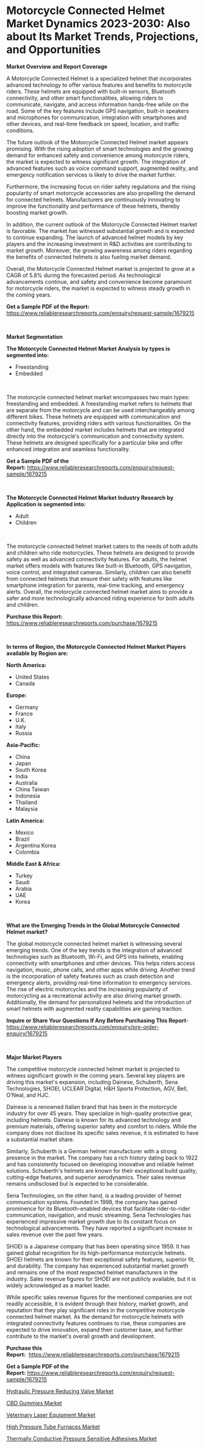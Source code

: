 <p><h1>Motorcycle Connected Helmet Market Dynamics 2023-2030: Also about Its Market Trends, Projections, and Opportunities</h1></p><p><strong>Market Overview and Report Coverage</strong></p>
<p><p>A Motorcycle Connected Helmet is a specialized helmet that incorporates advanced technology to offer various features and benefits to motorcycle riders. These helmets are equipped with built-in sensors, Bluetooth connectivity, and other smart functionalities, allowing riders to communicate, navigate, and access information hands-free while on the road. Some of the key features include GPS navigation, built-in speakers and microphones for communication, integration with smartphones and other devices, and real-time feedback on speed, location, and traffic conditions.</p><p>The future outlook of the Motorcycle Connected Helmet market appears promising. With the rising adoption of smart technologies and the growing demand for enhanced safety and convenience among motorcycle riders, the market is expected to witness significant growth. The integration of advanced features such as voice command support, augmented reality, and emergency notification services is likely to drive the market further.</p><p>Furthermore, the increasing focus on rider safety regulations and the rising popularity of smart motorcycle accessories are also propelling the demand for connected helmets. Manufacturers are continuously innovating to improve the functionality and performance of these helmets, thereby boosting market growth.</p><p>In addition, the current outlook of the Motorcycle Connected Helmet market is favorable. The market has witnessed substantial growth and is expected to continue expanding. The launch of advanced helmet models by key players and the increasing investment in R&D activities are contributing to market growth. Moreover, the growing awareness among riders regarding the benefits of connected helmets is also fueling market demand.</p><p>Overall, the Motorcycle Connected Helmet market is projected to grow at a CAGR of 5.8% during the forecasted period. As technological advancements continue, and safety and convenience become paramount for motorcycle riders, the market is expected to witness steady growth in the coming years.</p></p>
<p><strong>Get a Sample PDF of the Report:</strong> <a href="https://www.reliableresearchreports.com/enquiry/request-sample/1679215">https://www.reliableresearchreports.com/enquiry/request-sample/1679215</a></p>
<p>&nbsp;</p>
<p><strong>Market Segmentation</strong></p>
<p><strong>The Motorcycle Connected Helmet Market Analysis by types is segmented into:</strong></p>
<p><ul><li>Freestanding</li><li>Embedded</li></ul></p>
<p>&nbsp;</p>
<p><p>The motorcycle connected helmet market encompasses two main types: freestanding and embedded. A freestanding market refers to helmets that are separate from the motorcycle and can be used interchangeably among different bikes. These helmets are equipped with communication and connectivity features, providing riders with various functionalities. On the other hand, the embedded market includes helmets that are integrated directly into the motorcycle's communication and connectivity system. These helmets are designed specifically for a particular bike and offer enhanced integration and seamless functionality.</p></p>
<p><strong>Get a Sample PDF of the Report:</strong>&nbsp;<a href="https://www.reliableresearchreports.com/enquiry/request-sample/1679215">https://www.reliableresearchreports.com/enquiry/request-sample/1679215</a></p>
<p>&nbsp;</p>
<p><strong>The Motorcycle Connected Helmet Market Industry Research by Application is segmented into:</strong></p>
<p><ul><li>Adult</li><li>Children</li></ul></p>
<p>&nbsp;</p>
<p><p>The motorcycle connected helmet market caters to the needs of both adults and children who ride motorcycles. These helmets are designed to provide safety as well as advanced connectivity features. For adults, the helmet market offers models with features like built-in Bluetooth, GPS navigation, voice control, and integrated cameras. Similarly, children can also benefit from connected helmets that ensure their safety with features like smartphone integration for parents, real-time tracking, and emergency alerts. Overall, the motorcycle connected helmet market aims to provide a safer and more technologically advanced riding experience for both adults and children.</p></p>
<p><strong>Purchase this Report:</strong>&nbsp; <a href="https://www.reliableresearchreports.com/purchase/1679215">https://www.reliableresearchreports.com/purchase/1679215</a></p>
<p>&nbsp;</p>
<p><strong>In terms of Region, the Motorcycle Connected Helmet Market Players available by Region are:</strong></p>
<p>
    <p> <strong> North America: </strong>
        <ul>
            <li>United States</li>
            <li>Canada</li>
        </ul>
        </p> 
    <p> <strong> Europe: </strong>
        <ul>
            <li>Germany</li>
            <li>France</li>
            <li>U.K.</li>
            <li>Italy</li>
            <li>Russia</li>
        </ul>
        </p> 
    <p> <strong> Asia-Pacific: </strong>
        <ul>
            <li>China</li>
            <li>Japan</li>
            <li>South Korea</li>
            <li>India</li>
            <li>Australia</li>
            <li>China Taiwan</li>
            <li>Indonesia</li>
            <li>Thailand</li>
            <li>Malaysia</li>
        </ul>
        </p> 
    <p> <strong> Latin America: </strong>
        <ul>
            <li>Mexico</li>
            <li>Brazil</li>
            <li>Argentina Korea</li>
            <li>Colombia</li>
        </ul>
        </p> 
    <p> <strong> Middle East & Africa: </strong>
        <ul>
            <li>Turkey</li>
            <li>Saudi</li>
            <li>Arabia</li>
            <li>UAE</li>
            <li>Korea</li>
        </ul>
    </p>
    </p>
<p>&nbsp;</p>
<p><strong>What are the Emerging Trends in the Global Motorcycle Connected Helmet market?</strong></p>
<p><p>The global motorcycle connected helmet market is witnessing several emerging trends. One of the key trends is the integration of advanced technologies such as Bluetooth, Wi-Fi, and GPS into helmets, enabling connectivity with smartphones and other devices. This helps riders access navigation, music, phone calls, and other apps while driving. Another trend is the incorporation of safety features such as crash detection and emergency alerts, providing real-time information to emergency services. The rise of electric motorcycles and the increasing popularity of motorcycling as a recreational activity are also driving market growth. Additionally, the demand for personalized helmets and the introduction of smart helmets with augmented reality capabilities are gaining traction.</p></p>
<p><strong>Inquire or Share Your Questions If Any Before Purchasing This Report</strong>- <a href="https://www.reliableresearchreports.com/enquiry/pre-order-enquiry/1679215">https://www.reliableresearchreports.com/enquiry/pre-order-enquiry/1679215</a></p>
<p>&nbsp;</p>
<p><strong>Major Market Players</strong></p>
<p><p>The competitive motorcycle connected helmet market is projected to witness significant growth in the coming years. Several key players are driving this market's expansion, including Dainese, Schuberth, Sena Technologies, SHOEI, UCLEAR Digital, H&H Sports Protection, AGV, Bell, O’Neal, and HJC.</p><p>Dainese is a renowned Italian brand that has been in the motorcycle industry for over 45 years. They specialize in high-quality protective gear, including helmets. Dainese is known for its advanced technology and premium materials, offering superior safety and comfort to riders. While the company does not disclose its specific sales revenue, it is estimated to have a substantial market share.</p><p>Similarly, Schuberth is a German helmet manufacturer with a strong presence in the market. The company has a rich history dating back to 1922 and has consistently focused on developing innovative and reliable helmet solutions. Schuberth's helmets are known for their exceptional build quality, cutting-edge features, and superior aerodynamics. Their sales revenue remains undisclosed but is expected to be considerable.</p><p>Sena Technologies, on the other hand, is a leading provider of helmet communication systems. Founded in 1998, the company has gained prominence for its Bluetooth-enabled devices that facilitate rider-to-rider communication, navigation, and music streaming. Sena Technologies has experienced impressive market growth due to its constant focus on technological advancements. They have reported a significant increase in sales revenue over the past few years.</p><p>SHOEI is a Japanese company that has been operating since 1959. It has gained global recognition for its high-performance motorcycle helmets. SHOEI helmets are known for their exceptional safety features, superior fit, and durability. The company has experienced substantial market growth and remains one of the most respected helmet manufacturers in the industry. Sales revenue figures for SHOEI are not publicly available, but it is widely acknowledged as a market leader.</p><p>While specific sales revenue figures for the mentioned companies are not readily accessible, it is evident through their history, market growth, and reputation that they play significant roles in the competitive motorcycle connected helmet market. As the demand for motorcycle helmets with integrated connectivity features continues to rise, these companies are expected to drive innovation, expand their customer base, and further contribute to the market's overall growth and development.</p></p>
<p><strong>Purchase this Report:</strong>&nbsp;&nbsp;<a href="https://www.reliableresearchreports.com/purchase/1679215">https://www.reliableresearchreports.com/purchase/1679215</a></p>
<p></p>
<p><strong>Get a Sample PDF of the Report:</strong>&nbsp;<a href="https://www.reliableresearchreports.com/enquiry/request-sample/1679215">https://www.reliableresearchreports.com/enquiry/request-sample/1679215</a></p>
<p><p><a href="https://medium.com/@pair.holy.proof/hydraulic-pressure-reducing-valve-market-size-growth-forecast-2023-2030-9b02b9a5a82c">Hydraulic Pressure Reducing Valve Market</a></p><p><a href="https://github.com/aliciawhite5576/Market-Research-Report-List-1/blob/main/cbd-gummies-market.md">CBD Gummies Market</a></p><p><a href="https://github.com/provorikovar/Market-Research-Report-List-1/blob/main/veterinary-laser-equipment-market.md">Veterinary Laser Equipment Market</a></p><p><a href="https://www.linkedin.com/pulse/high-pressure-tube-furnaces-market-research/">High Pressure Tube Furnaces Market</a></p><p><a href="https://www.linkedin.com/pulse/thermally-conductive-pressure-sensitive-adhesives-market-research/">Thermally Conductive Pressure Sensitive Adhesives Market</a></p></p>